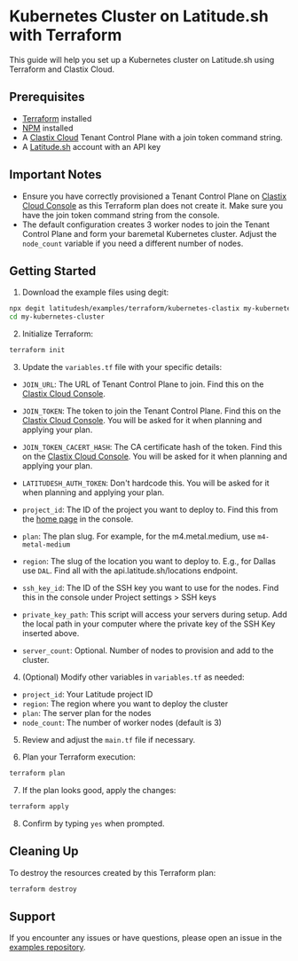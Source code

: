 
# Kubernetes Cluster on Latitude.sh with Terraform

This guide will help you set up a Kubernetes cluster on Latitude.sh using Terraform and Clastix Cloud.

## Prerequisites

- [Terraform](https://www.terraform.io/downloads.html) installed
- [NPM](https://www.npmjs.com/get-npm) installed
- A [Clastix Cloud](https://console.clastix.cloud) Tenant Control Plane with a join token command string.
- A [Latitude.sh](https://www.latitude.sh) account with an API key

## Important Notes

- Ensure you have correctly provisioned a Tenant Control Plane on [Clastix Cloud Console](https://console.clastix.cloud) as this Terraform plan does not create it. Make sure you have the join token command string from the console.
- The default configuration creates 3 worker nodes to join the Tenant Control Plane and form your baremetal Kubernetes cluster. Adjust the `node_count` variable if you need a different number of nodes.

## Getting Started

1. Download the example files using degit:

```bash
npx degit latitudesh/examples/terraform/kubernetes-clastix my-kubernetes-cluster
cd my-kubernetes-cluster
```

2. Initialize Terraform:

```bash
terraform init
```

3. Update the `variables.tf` file with your specific details:

- `JOIN_URL`: The URL of Tenant Control Plane to join. Find this on the [Clastix Cloud Console](https://console.clastix.cloud).

- `JOIN_TOKEN`: The token to join the Tenant Control Plane. Find this on the [Clastix Cloud Console](https://console.clastix.cloud). You will be asked for it when planning and applying your plan.

- `JOIN_TOKEN_CACERT_HASH`: The CA certificate hash of the token. Find this on the [Clastix Cloud Console](https://console.clastix.cloud). You will be asked for it when planning and applying your plan. 

- `LATITUDESH_AUTH_TOKEN`: Don't hardcode this. You will be asked for it when planning and applying your plan. 
- `project_id`: The ID of the project you want to deploy to. Find this from the [home page](https://www.latitude.sh/dashboard) in the console.
- `plan`: The plan slug. For example, for the m4.metal.medium, use `m4-metal-medium`
- `region`: The slug of the location you want to deploy to. E.g., for Dallas use `DAL`. Find all with the api.latitude.sh/locations endpoint.
- `ssh_key_id`: The ID of the SSH key you want to use for the nodes. Find this in the console under Project settings > SSH keys
- `private_key_path`: This script will access your servers during setup. Add the local path in your computer where the private key of the SSH Key inserted above.
- `server_count`: Optional. Number of nodes to provision and add to the cluster.

4. (Optional) Modify other variables in `variables.tf` as needed:

- `project_id`: Your Latitude project ID
- `region`: The region where you want to deploy the cluster
- `plan`: The server plan for the nodes
- `node_count`: The number of worker nodes (default is 3)

5. Review and adjust the `main.tf` file if necessary.

6. Plan your Terraform execution:

```bash
terraform plan
```

7. If the plan looks good, apply the changes:

```bash
terraform apply
```

8. Confirm by typing `yes` when prompted.

## Cleaning Up

To destroy the resources created by this Terraform plan:

```bash
terraform destroy
```

## Support

If you encounter any issues or have questions, please open an issue in the [examples repository](https://github.com/latitudesh/examples/issues).


